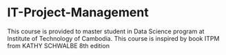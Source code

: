# IT-Project-Management
This course is provided to master student in Data Science program at Institute of Technology of Cambodia.
This course is inspired by book ITPM from KATHY SCHWALBE 8th edition 
